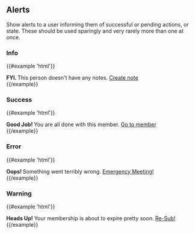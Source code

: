 ## Alerts

Show alerts to a user informing them of successful or pending actions, or state. These should be used sparingly and very rarely more than one at once.

### Info

{{#example 'html'}}

<div class="alert alert-info">
    <i class="alert-icon fa-regular fa-circle-info"></i>
    <strong>FYI. </strong>
    This person doesn't have any notes.
    <a href="#"> Create note</a>
</div>
{{/example}}

### Success

{{#example 'html'}}

<div class="alert alert-success">
    <i class="alert-icon fa-regular fa-circle-check"></i>
    <strong>Good Job! </strong>
    You are all done with this member.
    <a href="#"> Go to member</a>
</div>
{{/example}}

### Error

{{#example 'html'}}

<div class="alert alert-error">
    <i class="alert-icon fa-regular fa-circle-xmark"></i>
    <strong>Oops! </strong>
    Something went terribly wrong.
    <a href="#"> Emergency Meeting!</a>
</div>
{{/example}}

### Warning

{{#example 'html'}}

<div class="alert alert-warning">
    <i class="alert-icon fa-regular fa-triangle-exclamation"></i>
    <strong>Heads Up! </strong>
    Your membership is about to expire pretty soon.
    <a href="#"> Re-Sub!</a>
</div>
{{/example}}
